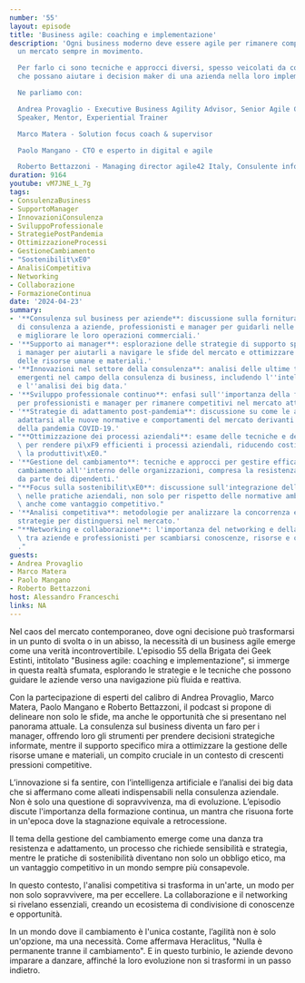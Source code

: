 ```yaml
---
number: '55'
layout: episode
title: 'Business agile: coaching e implementazione'
description: 'Ogni business moderno deve essere agile per rimanere competitivo in
  un mercato sempre in movimento.

  Per farlo ci sono tecniche e approcci diversi, spesso veicolati da coach e mentor
  che possano aiutare i decision maker di una azienda nella loro implementazione.

  Ne parliamo con:

  Andrea Provaglio - Executive Business Agility Advisor, Senior Agile Coach, Keynote
  Speaker, Mentor, Experiential Trainer

  Marco Matera - Solution focus coach & supervisor

  Paolo Mangano - CTO e esperto in digital e agile

  Roberto Bettazzoni - Managing director agile42 Italy, Consulente informatico'
duration: 9164
youtube: vM7JNE_L_7g
tags:
- ConsulenzaBusiness
- SupportoManager
- InnovazioniConsulenza
- SviluppoProfessionale
- StrategiePostPandemia
- OttimizzazioneProcessi
- GestioneCambiamento
- "Sostenibilit\xE0"
- AnalisiCompetitiva
- Networking
- Collaborazione
- FormazioneContinua
date: '2024-04-23'
summary:
- '**Consulenza sul business per aziende**: discussione sulla fornitura di servizi
  di consulenza a aziende, professionisti e manager per guidarli nelle decisioni strategiche
  e migliorare le loro operazioni commerciali.'
- '**Supporto ai manager**: esplorazione delle strategie di supporto specifico per
  i manager per aiutarli a navigare le sfide del mercato e ottimizzare la gestione
  delle risorse umane e materiali.'
- '**Innovazioni nel settore della consulenza**: analisi delle ultime tendenze e tecnologie
  emergenti nel campo della consulenza di business, includendo l''intelligenza artificiale
  e l''analisi dei big data.'
- '**Sviluppo professionale continuo**: enfasi sull''importanza della formazione continua
  per professionisti e manager per rimanere competitivi nel mercato attuale.'
- '**Strategie di adattamento post-pandemia**: discussione su come le aziende possono
  adattarsi alle nuove normative e comportamenti del mercato derivanti dall''impatto
  della pandemia COVID-19.'
- "**Ottimizzazione dei processi aziendali**: esame delle tecniche e delle strategie\
  \ per rendere pi\xF9 efficienti i processi aziendali, riducendo costi e incrementando\
  \ la produttivit\xE0."
- '**Gestione del cambiamento**: tecniche e approcci per gestire efficacemente il
  cambiamento all''interno delle organizzazioni, compresa la resistenza al cambiamento
  da parte dei dipendenti.'
- "**Focus sulla sostenibilit\xE0**: discussione sull'integrazione della sostenibilit\xE0\
  \ nelle pratiche aziendali, non solo per rispetto delle normative ambientali, ma\
  \ anche come vantaggio competitivo."
- '**Analisi competitiva**: metodologie per analizzare la concorrenza e sviluppare
  strategie per distinguersi nel mercato.'
- "**Networking e collaborazione**: l'importanza del networking e della collaborazione\
  \ tra aziende e professionisti per scambiarsi conoscenze, risorse e opportunit\xE0\
  ."
guests:
- Andrea Provaglio
- Marco Matera
- Paolo Mangano
- Roberto Bettazzoni
host: Alessandro Franceschi
links: NA
---
```

Nel caos del mercato contemporaneo, dove ogni decisione può trasformarsi in un punto di svolta o in un abisso, la necessità di un business agile emerge come una verità incontrovertibile. L'episodio 55 della Brigata dei Geek Estinti, intitolato "Business agile: coaching e implementazione", si immerge in questa realtà sfumata, esplorando le strategie e le tecniche che possono guidare le aziende verso una navigazione più fluida e reattiva.

Con la partecipazione di esperti del calibro di Andrea Provaglio, Marco Matera, Paolo Mangano e Roberto Bettazzoni, il podcast si propone di delineare non solo le sfide, ma anche le opportunità che si presentano nel panorama attuale. La consulenza sul business diventa un faro per i manager, offrendo loro gli strumenti per prendere decisioni strategiche informate, mentre il supporto specifico mira a ottimizzare la gestione delle risorse umane e materiali, un compito cruciale in un contesto di crescenti pressioni competitive.

L’innovazione si fa sentire, con l’intelligenza artificiale e l’analisi dei big data che si affermano come alleati indispensabili nella consulenza aziendale. Non è solo una questione di sopravvivenza, ma di evoluzione. L’episodio discute l'importanza della formazione continua, un mantra che risuona forte in un'epoca dove la stagnazione equivale a retrocessione.

Il tema della gestione del cambiamento emerge come una danza tra resistenza e adattamento, un processo che richiede sensibilità e strategia, mentre le pratiche di sostenibilità diventano non solo un obbligo etico, ma un vantaggio competitivo in un mondo sempre più consapevole.

In questo contesto, l'analisi competitiva si trasforma in un'arte, un modo per non solo sopravvivere, ma per eccellere. La collaborazione e il networking si rivelano essenziali, creando un ecosistema di condivisione di conoscenze e opportunità.

In un mondo dove il cambiamento è l'unica costante, l’agilità non è solo un'opzione, ma una necessità. Come affermava Heraclitus, "Nulla è permanente tranne il cambiamento". E in questo turbinio, le aziende devono imparare a danzare, affinché la loro evoluzione non si trasformi in un passo indietro.
